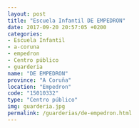 ```yaml
---
layout: post
title: "Escuela Infantil DE EMPEDRON"
date: 2017-09-20 20:57:05 +0200
categories:
- Escuela Infantil
- a-coruna
- empedron
- Centro público
- guarderia
name: "DE EMPEDRON"
province: "A Coruña"
location: "Empedron"
code: "15010332"
type: "Centro público"
img: guarderia.jpg
permalink: /guarderias/de-empedron.html
---
```

